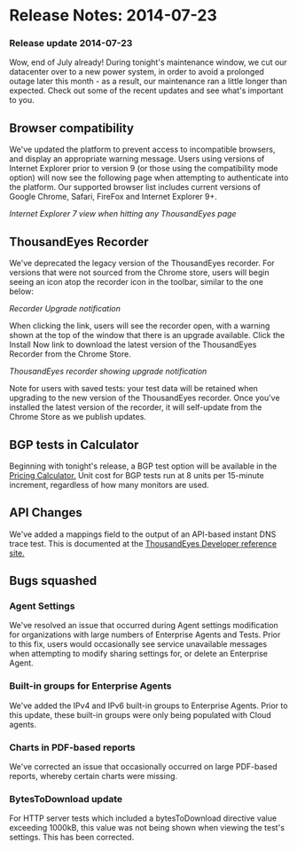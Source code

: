 # Release Notes: 2014-07-23

### Release update 2014-07-23

Wow, end of July already! During tonight's maintenance window, we cut our datacenter over to a new power system, in order to avoid a prolonged outage later this month - as a result, our maintenance ran a little longer than expected.  Check out some of the recent updates and see what's important to you.  

## Browser compatibility

We've updated the platform to prevent access to incompatible browsers, and display an appropriate warning message. Users using versions of Internet Explorer prior to version 9 \(or those using the compatibility mode option\) will now see the following page when attempting to authenticate into the platform. Our supported browser list includes current versions of Google Chrome, Safari, FireFox and Internet Explorer 9+.

  
_Internet Explorer 7 view when hitting any ThousandEyes page_

## ThousandEyes Recorder 

We've deprecated the legacy version of the ThousandEyes recorder.  For versions that were not sourced from the Chrome store, users will begin seeing an icon atop the recorder icon in the toolbar, similar to the one below:

  
_Recorder Upgrade notification_

When clicking the link, users will see the recorder open, with a warning shown at the top of the window that there is an upgrade available.  Click the Install Now link to download the latest version of the ThousandEyes Recorder from the Chrome Store.  

  
_ThousandEyes recorder showing upgrade notification_

Note for users with saved tests: your test data will be retained when upgrading to the new version of the ThousandEyes recorder.  Once you've installed the latest version of the recorder, it will self-update from the Chrome Store as we publish updates.

## BGP tests in Calculator

Beginning with tonight's release, a BGP test option will be available in the [Pricing Calculator.](https://app.thousandeyes.com/calculator)  Unit cost for BGP tests run at 8 units per 15-minute increment, regardless of how many monitors are used.

## API Changes

We've added a mappings field to the output of an API-based instant DNS trace test.  This is documented at the [ThousandEyes Developer reference site.](http://developer.thousandeyes.com/#/changesummary)

## Bugs squashed

### Agent Settings

We've resolved an issue that occurred during Agent settings modification for organizations with large numbers of Enterprise Agents and Tests. Prior to this fix, users would occasionally see service unavailable messages when attempting to modify sharing settings for, or delete an Enterprise Agent.

### Built-in groups for Enterprise Agents

We've added the IPv4 and IPv6 built-in groups to Enterprise Agents.  Prior to this update, these built-in groups were only being populated with Cloud agents.

### Charts in PDF-based reports

We've corrected an issue that occasionally occurred on large PDF-based reports, whereby certain charts were missing.

### BytesToDownload update

For HTTP server tests which included a bytesToDownload directive value exceeding 1000kB, this value was not being shown when viewing the test's settings. This has been corrected.

